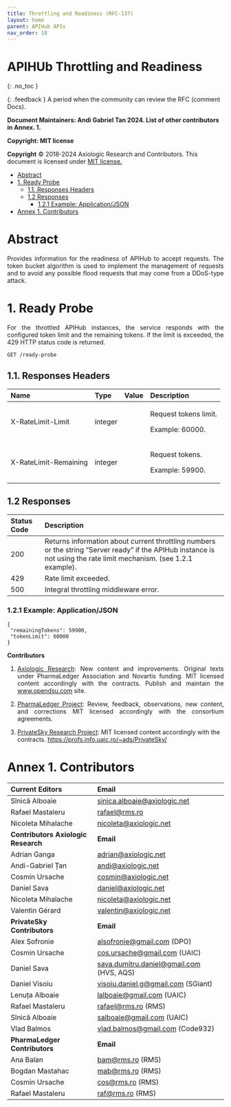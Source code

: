 ```yaml
---
title: Throttling and Readiness (RFC-137)
layout: home
parent: APIHub APIs
nav_order: 18
---
```


# APIHUb Throttling and Readiness

{: .no_toc }

{: .feedback }
A period when the community can review the RFC (comment Docs).


**Document Maintainers: Andi Gabriel Tan 2024. List of other contributors in Annex. 1.**

**Copyright: MIT license**

 **Copyright** © 2018-2024 Axiologic Research and Contributors.
This document is licensed under [MIT license.](https://en.wikipedia.org/wiki/MIT_License)
 
<!-- TOC -->
* [Abstract](#abstract)
* [1. Ready Probe](#1-ready-probe)
  * [1.1. Responses Headers](#11-responses-headers)
  * [1.2 Responses](#12-responses)
    * [1.2.1 Example: Application/JSON](#121-example-applicationjson)
* [Annex 1. Contributors](#annex-1-contributors)
<!-- TOC -->

# Abstract

<p style='text-align: justify;'>Provides information for the readiness of APIHub to accept requests. The token bucket algorithm is used to implement the management of requests and to avoid any possible flood requests that may come from a DDoS-type attack.
</p>

# 1. Ready Probe
<p style='text-align: justify;'>For the throttled APIHub instances, the service responds with the configured token limit and the remaining tokens. If the limit is exceeded, the 429 HTTP status code is returned.
</p>

    GET /ready-probe
 
## 1.1. Responses Headers

| Name                  | Type     | Value  | Description                                         |
|:----------------------|:---------|:-------|:----------------------------------------------------|
| X-RateLimit-Limit     | integer  |        | <p>Request tokens limit.</p> <p>Example: 60000.</p> |
| X-RateLimit-Remaining | integer  |        | <p>Request tokens.</p> <p>Example: 59900.</p>       |

 
## 1.2 Responses

| Status Code          | Description                                                                                                                                                          |
|:---------------------|:---------------------------------------------------------------------------------------------------------------------------------------------------------------------|
| 200                  | Returns information about current throttling numbers or the string “Server ready” if the APIHub instance is not using the rate limit mechanism. (see 1.2.1 example). |
| 429                  | Rate limit exceeded.                                                                                                                                                 |
| 500                  | Integral throttling middleware error.                                                                                                                                |


### 1.2.1 Example: Application/JSON
```
{
 "remainingTokens": 59900,
 "tokenLimit": 60000
}
```
**Contributors**

1. <p style='text-align: justify;'><a href="www.axiologic.net">Axiologic Research</a>: New content and improvements. Original texts under PharmaLedger Association and Novartis funding. MIT licensed content accordingly with the contracts. Publish and maintain the <a href="www.opendsu.com">www.opendsu.com</a> site.

2. <p style='text-align: justify;'><a href="www.pharmaledger.eu">PharmaLedger Project</a>: Review, feedback, observations, new content, and corrections MIT licensed accordingly with the consortium agreements.

3. <a href="www.privatesky.xyz">PrivateSky Research Project</a>: MIT licensed content accordingly with the contracts. https://profs.info.uaic.ro/~ads/PrivateSky/



# Annex 1. Contributors

| **Current Editors**                         | **Email**                                 |
|:--------------------------------------------|:------------------------------------------|
| Sînică Alboaie                              | sinica.alboaie@axiologic.net              |
| Rafael Mastaleru                            | rafael@rms.ro                             |
| Nicoleta Mihalache                          | nicoleta@axiologic.net                    |
| **Contributors Axiologic Research**         | **Email**                                 |
| Adrian Ganga                                | adrian@axiologic.net                      |
| Andi-Gabriel Țan                            | andi@axiologic.net                        |
| Cosmin Ursache                              | cosmin@axiologic.net                      |
| Daniel Sava                                 | daniel@axiologic.net                      |
| Nicoleta Mihalache                          | nicoleta@axiologic.net                    |
| Valentin Gérard                             | valentin@axiologic.net                    |
| **PrivateSky Contributors**                 | **Email**                                 |
| Alex Sofronie                               | alsofronie@gmail.com (DPO)                |
| Cosmin Ursache                              | cos.ursache@gmail.com (UAIC)              |
| Daniel Sava                                 | sava.dumitru.daniel@gmail.com (HVS, AQS)  |
| Daniel Visoiu                               | visoiu.daniel.g@gmail.com (SGiant)        |
| Lenuța Alboaie                              | lalboaie@gmail.com (UAIC)                 |
| Rafael Mastaleru                            | rafael@rms.ro (RMS)                       |
| Sînică Alboaie                              | salboaie@gmail.com (UAIC)                 |
| Vlad Balmos                                 | vlad.balmos@gmail.com (Code932)           |
| **PharmaLedger Contributors**               | **Email**                                 |
| Ana Balan                                   | bam@rms.ro (RMS)                          |
| Bogdan Mastahac                             | mab@rms.ro (RMS)                          |
| Cosmin Ursache                              | cos@rms.ro (RMS)                          |
| Rafael Mastaleru                            | raf@rms.ro (RMS)                          |





